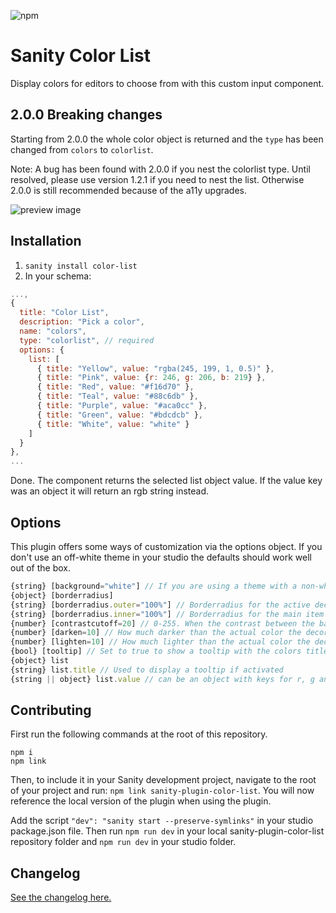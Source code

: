 
![npm](https://img.shields.io/npm/dw/sanity-plugin-color-list?color=%235E6AD2&style=for-the-badge)

# Sanity Color List

Display colors for editors to choose from with this custom input component.

## 2.0.0 Breaking changes
Starting from 2.0.0 the whole color object is returned and the `type` has been changed from `colors` to `colorlist`.

Note: A bug has been found with 2.0.0 if you nest the colorlist type. Until resolved, please use version 1.2.1 if you need to nest the list. Otherwise 2.0.0 is still recommended because of the a11y upgrades.

![preview image](https://github.com/KimPaow/sanity-color-picker/raw/master/src/images/preview.png)

## Installation

1. `sanity install color-list`
2. In your schema:

```js
...,
{
  title: "Color List",
  description: "Pick a color",
  name: "colors",
  type: "colorlist", // required
  options: {
    list: [
      { title: "Yellow", value: "rgba(245, 199, 1, 0.5)" },
      { title: "Pink", value: {r: 246, g: 206, b: 219} },
      { title: "Red", value: "#f16d70" },
      { title: "Teal", value: "#88c6db" },
      { title: "Purple", value: "#aca0cc" },
      { title: "Green", value: "#bdcdcb" },
      { title: "White", value: "white" }
    ]
  }
},
...
```

Done. The component returns the selected list object value. If the value key was an object it will return an rgb string instead.

## Options
This plugin offers some ways of customization via the options object. If you don't use an off-white theme in your studio the defaults should work well out of the box.

```js 
{string} [background="white"] // If you are using a theme with a non-white bg use this to inform the plugin of this non-white background color so that contrasts can be calculated properly
{object} [borderradius]
{string} [borderradius.outer="100%"] // Borderradius for the active decorator
{string} [borderradius.inner="100%"] // Borderradius for the main item
{number} [contrastcutoff=20] // 0-255. When the contrast between the background and the color falls below this level decorate the item with a lighter/darker value for better contrast
{number} [darken=10] // How much darker than the actual color the decoration color will be
{number} [lighten=10] // How much lighter than the actual color the decoration color will be
{bool} [tooltip] // Set to true to show a tooltip with the colors title on hover/focus
{object} list
{string} list.title // Used to display a tooltip if activated
{string || object} list.value // can be an object with keys for r, g and b or a valid color string. 0x formatted hex strings are not supported at the moment.
```

## Contributing
First run the following commands at the root of this repository.

```
npm i
npm link
```

Then, to include it in your Sanity development project, navigate to the root of your project and run: 
`npm link sanity-plugin-color-list`.
You will now reference the local version of the plugin when using the plugin.

Add the script `"dev": "sanity start --preserve-symlinks"` in your studio package.json file.
Then run `npm run dev` in your local sanity-plugin-color-list repository folder and `npm run dev` in your studio folder.

## Changelog

[See the changelog here.](https://github.com/KimPaow/sanity-color-picker/raw/master/CHANGELOG.md)
